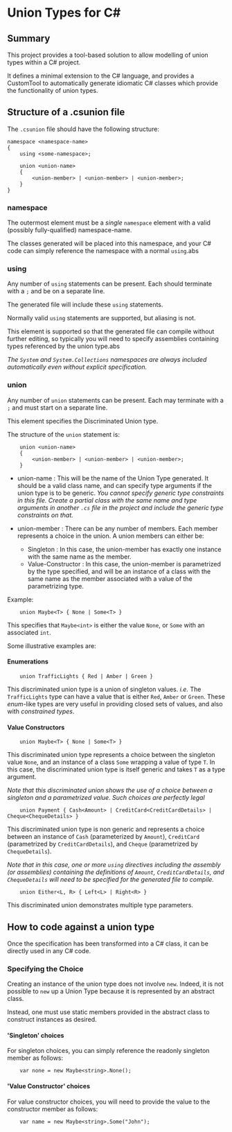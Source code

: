 
Union Types for C#
========================

## Summary

This project provides a tool-based solution to allow modelling of union types within a C# project.

It defines a minimal extension to the C# language, and provides a CustomTool to automatically generate idiomatic C# classes which provide the functionality of union types.

<!-- ## Usage Instructions for Visual Studio 2015

This project provides a VSIX for use with Visual Studio 2015. You can also find this [VSIX at the Visual Studio Marketplace](https://marketplace.visualstudio.com/items?itemName=JohnAzariah.CUnionTypes).

* Install the VSIX into your working environment
* Define your union types in a file with extension `.csunion`.

The VSIX contains a "CustomTool" (also known as a Single File Generator) called "CSharpUnionTypeGenerator". This generates "code-behind" C# for your `.csunion` file.

* Create a file to contain your union types in your Visual Studio C# Project.

In the file properties window, ensure that:
    * **Build Action** is set to _Content_
    * **Copy to Output Directory** is set to _Never_
    * **Custom Tool** is set to _CSharpUnionTypeGenerator_

Whenever you save the `.csunion` file, a `.g.cs` file - which is its "code-behind" - is generated. It will automatically be added to your project.

* Write more C# code (in traditional `.cs` files) using the union types.
* Compile the project as usual

## Manual Usage Instructions for other environments

This project provides a command-line version of the tool packaged in the Nuget package. This executable is called 'csutc.exe'.

* Download the Nuget package and update your PATH to have 'csutc.exe' accessible
* Define your union types in a file with extension `.csunion`.
* Run `csutc.exe --input-file=<full-path-to-your-file>.csunion`. You will need to do this every time you change the `.csunion` file's contents.

The command-line executable will generate a `.cs` file with the same name at the same location by default.

* Add this C# file to your C# Project.
* You may also add the `.csunion` file to your project, but ensure that its properties are set as follows:
    * **Build Action** is set to _Content_
    * **Copy to Output Directory** is set to _Never_
    * **Custom Tool** is set to _CSharpUnionTypeGenerator_

* Write more C# code (in traditional `.cs` files) using the union types.
* Compile the project as usual -->

## Structure of a .csunion file

The `.csunion` file should have the following structure:

```
namespace <namespace-name>
{
    using <some-namespace>;

    union <union-name>
    {
        <union-member> | <union-member> | <union-member>;
    }
}
```

### namespace

The outermost element must be a _single_ `namespace` element with a valid (possibly fully-qualified) namespace-name.

The classes generated will be placed into this namespace, and your C# code can simply reference the namespace with a normal `using`.abs

### using

Any number of `using` statements can be present. Each should terminate with a `;` and be on a separate line.

The generated file will include these `using` statements. 

Normally valid `using` statements are supported, but aliasing is not.

This element is supported  so that the generated file can compile without further editing, so typically you will need to specify assemblies containing types referenced by the union type.abs

_The `System` and `System.Collections` namespaces are always included automatically even without explicit specification._

### union

Any number of `union` statements can be present. Each may terminate with a `;` and must start on a separate line.

This element specifies the Discriminated Union type.

The structure of the `union` statement is:

```
    union <union-name>
    {
        <union-member> | <union-member> | <union-member>;
    }
```

* union-name : This will be the name of the Union Type generated. It should be a valid class name, and can specify type arguments if the union type is to be generic. 
_You cannot specify generic type constraints in this file. Create a partial class with the same name and type arguments in another `.cs` file in the project and include the generic type constraints on that._

* union-member : There can be any number of members. Each member represents a choice in the union.
A union members can either be:
    * Singleton : In this case, the union-member has exactly one instance with the same name as the member.
    * Value-Constructor : In this case, the union-member is parametrized by the type specified, and will be an instance of a class with the same name as the member associated with a value of the parametrizing type.

Example:
```
    union Maybe<T> { None | Some<T> }
```
This specifies that `Maybe<int>` is either the value `None`, or `Some` with an associated `int`.

Some illustrative examples are:

#### Enumerations

```
    union TrafficLights { Red | Amber | Green }
```

This discriminated union type is a union of singleton values. _i.e._ The `TrafficLights` type can have a value that is either `Red`, `Amber` or `Green`. These _enum_-like types are very useful in providing closed sets of values, and also with _constrained types_.

#### Value Constructors

```
    union Maybe<T> { None | Some<T> }
```
This discriminated union type represents a choice between the singleton value `None`, and an instance of a class `Some` wrapping a value of type `T`. In this case, the discriminated union type is itself generic and takes `T` as a type argument.

_Note that this discriminated union shows the use of a choice between a singleton and a parametrized value. Such choices are perfectly legal_

```
    union Payment { Cash<Amount> | CreditCard<CreditCardDetails> | Cheque<ChequeDetails> }
```
This discriminated union type is non generic and represents a choice between an instance of `Cash` (parameterized by `Amount`), `CreditCard` (parametrized by `CreditCardDetails`), and `Cheque` (parametrized by `ChequeDetails`).

_Note that in this case, one or more `using` directives including the assembly (or assemblies) containing the definitions of `Amount`, `CreditCardDetails`, and `ChequeDetails` will need to be specified for the generated file to compile._

```
    union Either<L, R> { Left<L> | Right<R> }
```
This discriminated union demonstrates multiple type parameters.
<!-- 
#### Constrained Types
```
    union TrafficLightsToStopFor constrains TrafficLights { Red | Amber }
```
Typically, classes are specified with base functionality, which can be augmented by derived classes. With union types, however, there is often a benefit to defining a type that represents _a subset of_ another type's members.

The `constrains` keyword allows for such a specification.

* **It is illegal to specify a member in a constrained type that does not exist in the type it is constraining.** -->

## How to code against a union type

Once the specification has been transformed into a C# class, it can be directly used in any C# code.

### Specifying the Choice

Creating an instance of the union type does not involve `new`. Indeed, it is not possible to `new` up a Union Type because it is represented by an abstract class.

Instead, one must use static members provided in the abstract class to construct instances as desired.

#### 'Singleton' choices
For singleton choices, you can simply reference the readonly singleton member as follows:

```
    var none = new Maybe<string>.None();
```

#### 'Value Constructor' choices
For value constructor choices, you will need to provide the value to the constructor member as follows:

```
    var name = new Maybe<string>.Some("John");
```
<!-- 
### Pattern Matching

Given an instance of the Union Type, one may wish to discriminate between the various choices and extract any wrapped values.

One of the primary benefits of using Union Types is to provide safety - to always ensure that all possible options are handled, for example. Therefore, we do not provide a way to enumerate over the choices with `switch` or `if-then-else` statements.

Instead, each Union Type defines a `Match` function, which takes lambdas for each of the choices and invokes the appropriate function. In this way, modifying the Union enforces the appropriate updates in _all_ the places where the Union is used.

Given the `name` definition above, we can get the wrapped value (or `String.Empty` if it isn't available) by:

```
    var value = name.Match(() => String.Empty, v => v);
```

### Augmenting the partial class

All the generated code is in the form of partial classes, which allows methods to be attached to the Union Type from within the C# project.

For example, we can extend the `Maybe<T>` class with functional typeclasses by providing an associate C# file defining another partial class of it.

```
public partial class Maybe<T>
{
    // Functor
    public Maybe<R> Map<R>(Func<T, R> f) => Match(() => Maybe<R>.None, _ => Maybe<R>.Some(f(_)));

    // Applicative
    public static Maybe<Y> Apply<X, Y>(Maybe<Func<X, Y>> f, Maybe<X> x) => f.Match(() => Maybe<Y>.None, _f => x.Match(() => Maybe<Y>.None, _x => Maybe<Y>.Some(_f(_x))));

    // Foldable
    public R Fold<R>(R z, Func<R, T, R> f) => Match(() => z, _ => f(z, _));

    // Monad
    public static Maybe<T> Unit(T value) => Some(value);
    public Maybe<R> Bind<R>(Func<T, Maybe<R>> f) => Match(() => Maybe<R>.None, f);

    public T GetOrElse(T defaultValue) => Fold(defaultValue, (_, v) => v);
}

// LINQ extensions
public static class MaybeLinqExtensions
{
    public static Maybe<T> Lift<T>(this T value) => Maybe<T>.Unit(value);

    public static Maybe<TR> Select<T, TR>(this Maybe<T> m, Func<T, TR> f) => m.Map(f);

    public static Maybe<TR> SelectMany<T, TR>(this Maybe<T> m, Func<T, Maybe<TR>> f) => m.Bind(f);

    public static Maybe<TV> SelectMany<T, TU, TV>(this Maybe<T> m, Func<T, Maybe<TU>> f, Func<T, TU, TV> s)
        => m.SelectMany(x => f(x).SelectMany(y => (Maybe<TV>.Unit(s(x, y)))));
}
``` 

which allows us to use the class in fully augmented form in our code as follows:

```
var lenOpt = from s in Maybe<string>.Some("Hello, World")
                select s.Length;
Console.WriteLine($"The length of the given string is {lenOpt.GetOrElse(0)}");
```

### Value Semantics

The union type implementation uses classes, which means that simply comparing two instances for equality within C# code will result in reference comparision.

However, we want to make sure that `Maybe<String>.Some("A")` will always be equal to `Maybe<String>.Some("A")` - regardless of whether they were instantiated separately or are both the same object.

The generated code for union types implement `IEquatable<T>` and `IStructuralEquatable` for each union, and override the appropriate types to provide value semantics for equality.

```
[Test]
public void Some_equals_Some()
{
    Assert.True(Maybe<int>.Some(10).Equals(Maybe<int>.Some(10)));
    Assert.True(Maybe<int>.Some(10) == Maybe<int>.Some(10));
    Assert.False(Maybe<int>.Some(10) != Maybe<int>.Some(10));
}
```

## Background : Algebraic Data Types 
[Algebraic Data Types](https://en.wikipedia.org/wiki/Algebraic_data_type) are composite data types - types that are made up of other types.

### Product Types
In C#, we have only one way of combining types - creating "named tuples" (structs and classes with named properties) and "anonymous tuples" (instances of `Tuple<>`).

In type algebraic terms, these are called _Product Types_ because the number of valid values of the composite type is the product of the number of valid values of the property types).
For example, the following struct has 512 possible values because the constituent components have 256 and 2 possible values respectively

```
struct F
{
    char CharacterValue { get; } // 256 possible values
    bool BooleanFlag { get; } // 2 possible values
    ...
} // 256 * 2 = 512 possible values
```

Such types are commonly used as encapsulation mechanisms, and for keeping related items together.

### Sum Types
However, languages like F# and Scala have another way of combining types which proves to be very useful in Domain Design. They can be used to specify states very precisely and help make [illegal states unrepresentable](http://www.slideshare.net/ScottWlaschin/domain-driven-design-with-the-f-type-system-functional-londoners-2014).

These types are variously known as _Choice Types_, _Discriminated Union Types_ or _Sum Types_. The valid values of a such a composite type is the _sum_ of the constituent types.

C# programmers can think of these types as "Enums on Steroids", because they represent a choice between values of disparate types.

Consider a domain requirement that stipulates that a payment is recorded as exactly one of the following:

* Cash, where we capture a fixed precision number and an associated currency
* Cheque, where we capture information pertinent to the cheque
* Credit Card, where we capture information pertinent to the credit card

In other words, we require to model a _choice_ between disparate things. Without a formal composite type to model choices, we are generally left to rolling our own mechanisms involving enums and structs.

However, in F#, we may succintly represent a valid payment as follows:

```
type Payment =
| Cash of Amount // the currency and amount paid
| Cheque of ChequeDetails // the amount, bank id, cheque number, date ...
| CreditCard of CardDetails // the amount, credit-card type, credit-card expiry date ...
```

This is far more precise than a record which may introduce illegal states where more than one payment method could be set.

Indeed, if one was willing to include a F# project in their solution and express the domain model in F#, they could simply use the F# types in C# without any further work.

Alternately, one could use this project to model union-types without switching languages.

*)-->
